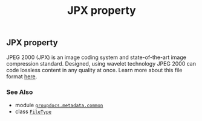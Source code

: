 ﻿---
title: JPX property
second_title: GroupDocs.Metadata for Python via .NET API References
description: 
type: docs
url: /python-net/groupdocs.metadata.common/filetype/jpx/
is_root: false
weight: 470
---

## JPX property


JPEG 2000 (JPX) is an image coding system and state-of-the-art image compression standard.
Designed, using wavelet technology JPEG 2000 can code lossless content in any quality at once.
Learn more about this file format
[here](https://wiki.fileformat.com/image/jpx/).

### See Also
* module [`groupdocs.metadata.common`](../../)
* class [`FileType`](/metadata/python-net/groupdocs.metadata.common/filetype)
